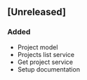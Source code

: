 ## [Unreleased]
### Added
* Project model
* Projects list service
* Get project service
* Setup documentation
